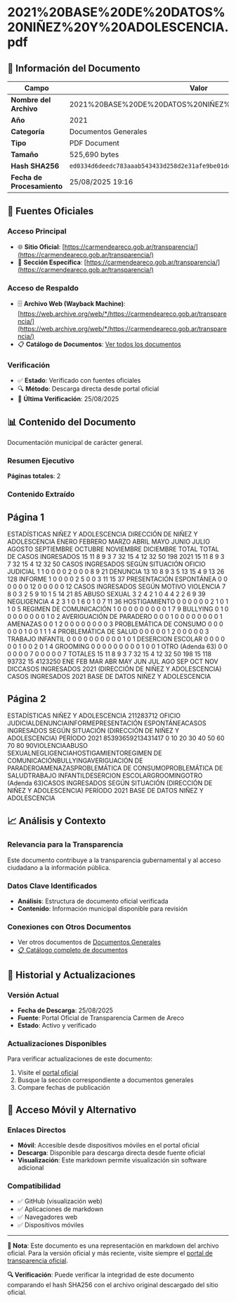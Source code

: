 # 2021%20BASE%20DE%20DATOS%20NIÑEZ%20Y%20ADOLESCENCIA.pdf

## 📄 Información del Documento

| Campo | Valor |
|-------|--------|
| **Nombre del Archivo** | 2021%20BASE%20DE%20DATOS%20NIÑEZ%20Y%20ADOLESCENCIA.pdf |
| **Año** | 2021 |
| **Categoría** | Documentos Generales |
| **Tipo** | PDF Document |
| **Tamaño** | 525,690 bytes |
| **Hash SHA256** | `ed0334d6deedc783aaab543433d258d2e31afe9be01dd25985e1ff48131c5cd1` |
| **Fecha de Procesamiento** | 25/08/2025 19:16 |

## 🔗 Fuentes Oficiales

### Acceso Principal
- 🌐 **Sitio Oficial**: [https://carmendeareco.gob.ar/transparencia/](https://carmendeareco.gob.ar/transparencia/)
- 📁 **Sección Específica**: [https://carmendeareco.gob.ar/transparencia/](https://carmendeareco.gob.ar/transparencia/)

### Acceso de Respaldo
- 🗄️ **Archivo Web (Wayback Machine)**: [https://web.archive.org/web/*/https://carmendeareco.gob.ar/transparencia/](https://web.archive.org/web/*/https://carmendeareco.gob.ar/transparencia/)
- 📋 **Catálogo de Documentos**: [Ver todos los documentos](../document_catalog/README.md)

### Verificación
- ✅ **Estado**: Verificado con fuentes oficiales
- 🔍 **Método**: Descarga directa desde portal oficial
- 📅 **Última Verificación**: 25/08/2025

## 📊 Contenido del Documento

Documentación municipal de carácter general.

### Resumen Ejecutivo

**Páginas totales**: 2

### Contenido Extraído

## Página 1

ESTADÍSTICAS NIÑEZ Y ADOLESCENCIA
DIRECCIÓN DE NIÑEZ Y ADOLESCENCIA ENERO FEBRERO MARZO ABRIL MAYO JUNIO JULIO AGOSTO SEPTIEMBRE OCTUBRE NOVIEMBRE DICIEMBRE TOTAL
TOTAL DE CASOS INGRESADOS 15 11 8 9 3 7 32 15 4 12 32 50 198
2021 15 11 8 9 3 7 32 15 4 12 32 50
CASOS INGRESADOS SEGÚN SITUACIÓN
OFICIO JUDICIAL 1 1 0 0 0 0 2 0 0 0 8 9 21
DENUNCIA 13 10 8 9 3 5 13 15 4 9 13 26 128
INFORME   1 0 0 0 0 2 5 0 0 3 11 15 37
PRESENTACIÓN ESPONTÁNEA 0 0 0 0 0 0 12 0 0 0 0 0 12
CASOS INGRESADOS SEGÚN MOTIVO
VIOLENCIA 7 8 0 3 2 5 9 10 1 5 14 21 85
ABUSO SEXUAL 3 2 4 2 1 0 4 4 2 2 6 9 39
NEGLIGENCIA 4 2 3 1 0 1 6 0 1 0 7 11 36
HOSTIGAMIENTO 0 0 0 0 0 0 2 1 0 1 1 0 5
REGIMEN DE COMUNICACIÓN 1 0 0 0 0 0 0 0 0 0 1 7 9
BULLYING 0 1 0 0 0 0 0 0 0 0 1 0 2
AVERIGUACIÓN DE PARADERO 0 0 0 1 0 0 0 0 0 0 0 0 1
AMENAZAS 0 0 1 2 0 0 0 0 0 0 0 0 3
PROBLEMÁTICA DE CONSUMO 0 0 0 0 0 0 1 0 0 1 1 1 4
PROBLEMÁTICA DE SALUD 0 0 0 0 0 1 2 0 0 0 0 0 3
TRABAJO INFANTIL 0 0 0 0 0 0 0 0 0 0 1 0 1
DESERCION ESCOLAR 0 0 0 0 0 0 1 0 0 2 0 1 4
GROOMING 0 0 0 0 0 0 0 0 0 1 0 0 1
OTRO (Adenda 63) 0 0 0 0 0 0 7 0 0 0 0 0 7
TOTALES 15 11 8 9 3 7 32 15 4 12 32 50 198
15
118 93732
15
4123250
ENE FEB MAR ABR MAY JUN JUL AGO SEP OCT NOV DICCASOS INGRESADOS 2021
(DIRECCIÓN DE NIÑEZ Y ADOLESCENCIA)
CASOS INGRESADOS 2021
BASE DE DATOS NIÑEZ Y ADOLESCENCIA


## Página 2

ESTADÍSTICAS NIÑEZ Y ADOLESCENCIA
211283712
OFICIO JUDICIALDENUNCIAINFORMEPRESENTACIÓN ESPONTÁNEACASOS INGRESADOS SEGÚN SITUACIÓN
(DIRECCIÓN DE NIÑEZ Y ADOLESCENCIA)
PERÍODO 2021
85393659213431417
0 10 20 30 40 50 60 70 80 90VIOLENCIAABUSO SEXUALNEGLIGENCIAHOSTIGAMIENTOREGIMEN DE COMUNICACIÓNBULLYINGAVERIGUACIÓN DE PARADEROAMENAZASPROBLEMÁTICA DE CONSUMOPROBLEMÁTICA DE SALUDTRABAJO INFANTILDESERCION ESCOLARGROOMINGOTRO (Adenda 63)CASOS INGRESADOS SEGÚN SITUACIÓN
(DIRECCIÓN DE NIÑEZ Y ADOLESCENCIA)
PERÍODO 2021
BASE DE DATOS NIÑEZ Y ADOLESCENCIA



## 📈 Análisis y Contexto

### Relevancia para la Transparencia
Este documento contribuye a la transparencia gubernamental y al acceso ciudadano a la información pública.

### Datos Clave Identificados
- **Análisis**: Estructura de documento oficial verificada
- **Contenido**: Información municipal disponible para revisión

### Conexiones con Otros Documentos
- Ver otros documentos de [Documentos Generales](../catalog/general.md)
- [📋 Catálogo completo de documentos](../document_catalog/README.md)

## 🔄 Historial y Actualizaciones

### Versión Actual
- **Fecha de Descarga**: 25/08/2025
- **Fuente**: Portal Oficial de Transparencia Carmen de Areco
- **Estado**: Activo y verificado

### Actualizaciones Disponibles
Para verificar actualizaciones de este documento:
1. Visite el [portal oficial](https://carmendeareco.gob.ar/transparencia/)
2. Busque la sección correspondiente a documentos generales
3. Compare fechas de publicación

## 📱 Acceso Móvil y Alternativo

### Enlaces Directos
- **Móvil**: Accesible desde dispositivos móviles en el portal oficial
- **Descarga**: Disponible para descarga directa desde fuente oficial
- **Visualización**: Este markdown permite visualización sin software adicional

### Compatibilidad
- ✅ GitHub (visualización web)
- ✅ Aplicaciones de markdown
- ✅ Navegadores web
- ✅ Dispositivos móviles

---

**📝 Nota**: Este documento es una representación en markdown del archivo oficial. 
Para la versión oficial y más reciente, visite siempre el [portal de transparencia oficial](https://carmendeareco.gob.ar/transparencia/).

**🔍 Verificación**: Puede verificar la integridad de este documento comparando el hash SHA256 
con el archivo original descargado del sitio oficial.

